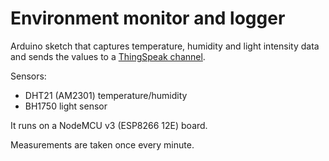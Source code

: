# Environment monitor and logger

Arduino sketch that captures temperature, humidity and light intensity data and sends the values to a [ThingSpeak channel](https://thingspeak.com/channels/878017).

Sensors:
  * DHT21 (AM2301) temperature/humidity
  * BH1750 light sensor
  
It runs on a NodeMCU v3 (ESP8266 12E) board.

Measurements are taken once every minute.
